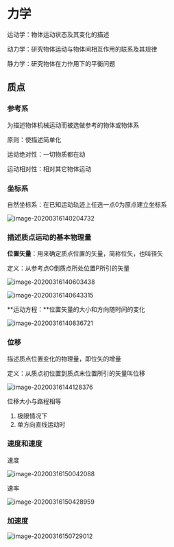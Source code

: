 # 力学

 运动学：物体运动状态及其变化的描述

动力学：研究物体运动与物体间相互作用的联系及其规律

静力学：研究物体在力作用下的平衡问题

## 质点

### 参考系

为描述物体机械运动而被选做参考的物体或物体系

原则：使描述简单化

运动绝对性：一切物质都在动

运动相对性：相对其它物体运动

### 坐标系

自然坐标系：在已知运动轨迹上任选一点0为原点建立坐标系

![image-20200316140204732](C:\Users\25454\AppData\Roaming\Typora\typora-user-images\image-20200316140204732.png)

### 描述质点运动的基本物理量

**位置矢量**：用来确定质点位置的矢量，简称位矢，也叫径矢

定义：从参考点O倒质点所处位置P所引的矢量

![image-20200316140603438](C:\Users\25454\AppData\Roaming\Typora\typora-user-images\image-20200316140603438.png)

![image-20200316140643315](C:\Users\25454\AppData\Roaming\Typora\typora-user-images\image-20200316140643315.png)

**运动方程：**位置矢量的大小和方向随时间的变化

![image-20200316140836721](C:\Users\25454\AppData\Roaming\Typora\typora-user-images\image-20200316140836721.png)

### 位移

描述质点位置变化的物理量，即位矢的增量

定义：从质点初位置到质点末位置所引的矢量叫位移

![image-20200316144128376](C:\Users\25454\AppData\Roaming\Typora\typora-user-images\image-20200316144128376.png)

位移大小与路程相等

1. 极限情况下
2. 单方向直线运动时

### 速度和速度

速度

![image-20200316150042088](C:\Users\25454\AppData\Roaming\Typora\typora-user-images\image-20200316150042088.png)

速率

![image-20200316150428959](C:\Users\25454\AppData\Roaming\Typora\typora-user-images\image-20200316150428959.png)

### 加速度

![image-20200316150729012](C:\Users\25454\AppData\Roaming\Typora\typora-user-images\image-20200316150729012.png)